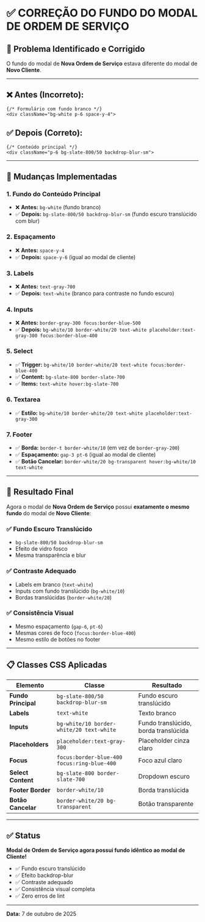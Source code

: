 # ✅ CORREÇÃO DO FUNDO DO MODAL DE ORDEM DE SERVIÇO

## 🎨 Problema Identificado e Corrigido

O fundo do modal de **Nova Ordem de Serviço** estava diferente do modal de **Novo Cliente**. 

---

## ❌ **Antes (Incorreto):**
```tsx
{/* Formulário com fundo branco */}
<div className="bg-white p-6 space-y-4">
```

## ✅ **Depois (Correto):**
```tsx
{/* Conteúdo principal */}
<div className="p-6 bg-slate-800/50 backdrop-blur-sm">
```

---

## 🔄 Mudanças Implementadas

### 1. **Fundo do Conteúdo Principal**
- ❌ **Antes:** `bg-white` (fundo branco)
- ✅ **Depois:** `bg-slate-800/50 backdrop-blur-sm` (fundo escuro translúcido com blur)

### 2. **Espaçamento**
- ❌ **Antes:** `space-y-4`
- ✅ **Depois:** `space-y-6` (igual ao modal de cliente)

### 3. **Labels**
- ❌ **Antes:** `text-gray-700`
- ✅ **Depois:** `text-white` (branco para contraste no fundo escuro)

### 4. **Inputs**
- ❌ **Antes:** `border-gray-300 focus:border-blue-500`
- ✅ **Depois:** `bg-white/10 border-white/20 text-white placeholder:text-gray-300 focus:border-blue-400`

### 5. **Select**
- ✅ **Trigger:** `bg-white/10 border-white/20 text-white focus:border-blue-400`
- ✅ **Content:** `bg-slate-800 border-slate-700`
- ✅ **Items:** `text-white hover:bg-slate-700`

### 6. **Textarea**
- ✅ **Estilo:** `bg-white/10 border-white/20 text-white placeholder:text-gray-300`

### 7. **Footer**
- ✅ **Borda:** `border-t border-white/10` (em vez de `border-gray-200`)
- ✅ **Espaçamento:** `gap-3 pt-6` (igual ao modal de cliente)
- ✅ **Botão Cancelar:** `border-white/20 bg-transparent hover:bg-white/10 text-white`

---

## 🎯 Resultado Final

Agora o modal de **Nova Ordem de Serviço** possui **exatamente o mesmo fundo** do modal de **Novo Cliente**:

### ✅ **Fundo Escuro Translúcido**
- `bg-slate-800/50 backdrop-blur-sm`
- Efeito de vidro fosco
- Mesma transparência e blur

### ✅ **Contraste Adequado**
- Labels em branco (`text-white`)
- Inputs com fundo translúcido (`bg-white/10`)
- Bordas translúcidas (`border-white/20`)

### ✅ **Consistência Visual**
- Mesmo espaçamento (`gap-6`, `pt-6`)
- Mesmas cores de foco (`focus:border-blue-400`)
- Mesmo estilo de botões no footer

---

## 📋 Classes CSS Aplicadas

| Elemento | Classe | Resultado |
|----------|--------|-----------|
| **Fundo Principal** | `bg-slate-800/50 backdrop-blur-sm` | Fundo escuro translúcido |
| **Labels** | `text-white` | Texto branco |
| **Inputs** | `bg-white/10 border-white/20 text-white` | Fundo translúcido, borda translúcida |
| **Placeholders** | `placeholder:text-gray-300` | Placeholder cinza claro |
| **Focus** | `focus:border-blue-400 focus:ring-blue-400` | Foco azul claro |
| **Select Content** | `bg-slate-800 border-slate-700` | Dropdown escuro |
| **Footer Border** | `border-white/10` | Borda translúcida |
| **Botão Cancelar** | `border-white/20 bg-transparent` | Botão transparente |

---

## ✅ Status

**Modal de Ordem de Serviço agora possui fundo idêntico ao modal de Cliente!**

- ✅ Fundo escuro translúcido
- ✅ Efeito backdrop-blur
- ✅ Contraste adequado
- ✅ Consistência visual completa
- ✅ Zero erros de lint

---

**Data:** 7 de outubro de 2025


